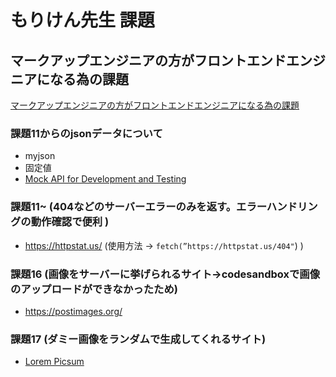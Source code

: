 # もりけん先生 課題

## マークアップエンジニアの方がフロントエンドエンジニアになる為の課題

[マークアップエンジニアの方がフロントエンドエンジニアになる為の課題
](https://github.com/kenmori/handsonFrontend/blob/master/work/markup/1.md#%E3%83%9E%E3%83%BC%E3%82%AF%E3%82%A2%E3%83%83%E3%83%97%E3%82%A8%E3%83%B3%E3%82%B8%E3%83%8B%E3%82%A2%E3%81%AE%E6%96%B9%E3%81%8C%E3%83%95%E3%83%AD%E3%83%B3%E3%83%88%E3%82%A8%E3%83%B3%E3%83%89%E3%82%A8%E3%83%B3%E3%82%B8%E3%83%8B%E3%82%A2%E3%81%AB%E3%81%AA%E3%82%8B%E7%82%BA%E3%81%AE%E8%AA%B2%E9%A1%8C)

### 課題11からのjsonデータについて
- myjson
- 固定値
- [Mock API for Development and Testing
](https://mocki.io/)

### 課題11~ (404などのサーバーエラーのみを返す。エラーハンドリングの動作確認で便利 )
- https://httpstat.us/ (使用方法 → `fetch(”https://httpstat.us/404"`)
)

### 課題16 (画像をサーバーに挙げられるサイト→codesandboxで画像のアップロードができなかったため)
- https://postimages.org/

### 課題17 (ダミー画像をランダムで生成してくれるサイト)
- [Lorem Picsum](https://picsum.photos/)
